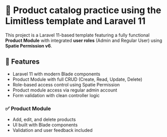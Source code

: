 # 🛒 Product catalog practice using the Limitless template and Laravel 11
This project is a Laravel 11-based template featuring a fully functional **Product Module** with integrated **user roles** (Admin and Regular User) using **Spatie Permission v6**.

## 🚀 Features

- Laravel 11 with modern Blade components
- Product Module with full CRUD (Create, Read, Update, Delete)
- Role-based access control using Spatie Permission
- Product module access via regular admin account
- Form validation with clean controller logic


### ✅ Product Module
- Add, edit, and delete products
- UI built with Blade components
- Validation and user feedback included
